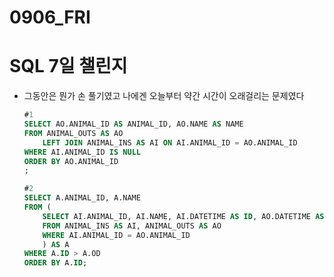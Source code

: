 # 0906_FRI

# SQL 7일 챌린지

- 그동안은 뭔가 손 풀기였고 나에겐 오늘부터 약간 시간이 오래걸리는 문제였다

    ```sql
    #1
    SELECT AO.ANIMAL_ID AS ANIMAL_ID, AO.NAME AS NAME
    FROM ANIMAL_OUTS AS AO
        LEFT JOIN ANIMAL_INS AS AI ON AI.ANIMAL_ID = AO.ANIMAL_ID
    WHERE AI.ANIMAL_ID IS NULL
    ORDER BY AO.ANIMAL_ID
    ;
    
    #2
    SELECT A.ANIMAL_ID, A.NAME 
    FROM (
        SELECT AI.ANIMAL_ID, AI.NAME, AI.DATETIME AS ID, AO.DATETIME AS OD
        FROM ANIMAL_INS AS AI, ANIMAL_OUTS AS AO
        WHERE AI.ANIMAL_ID = AO.ANIMAL_ID
        ) AS A
    WHERE A.ID > A.OD
    ORDER BY A.ID;
    
    ```